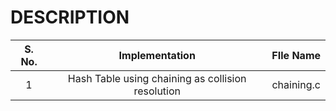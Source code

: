 # DESCRIPTION #

|S. No.| Implementation |FIle Name|
|:----:|:--------------:|:-------:|
|1|Hash Table using chaining as collision resolution|chaining.c|
